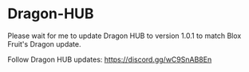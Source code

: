 # Dragon-HUB

Please wait for me to update Dragon HUB to version 1.0.1 to match Blox Fruit's Dragon update.

Follow Dragon HUB updates: https://discord.gg/wC9SnAB8En

